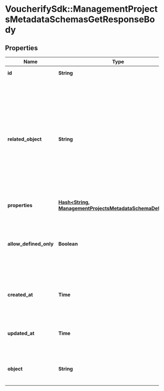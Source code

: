 # VoucherifySdk::ManagementProjectsMetadataSchemasGetResponseBody

## Properties

| Name | Type | Description | Notes |
| ---- | ---- | ----------- | ----- |
| **id** | **String** | Unique identifier of the metadata schema. | [optional] |
| **related_object** | **String** | The resource type. You can define custom metadata schemas, which have a custom &#x60;\&quot;related_object\&quot;&#x60; resource type. The standard metadata schemas are: &#x60;\&quot;campaign\&quot;&#x60;, &#x60;\&quot;customer\&quot;&#x60;, &#x60;\&quot;earning_rule\&quot;&#x60;, &#x60;\&quot;loyalty_tier\&quot;&#x60;, &#x60;\&quot;order\&quot;&#x60;, &#x60;\&quot;order_item\&quot;&#x60;, &#x60;\&quot;product\&quot;&#x60;, &#x60;\&quot;promotion_tier\&quot;&#x60;, &#x60;\&quot;publication\&quot;&#x60;, &#x60;\&quot;redemption\&quot;&#x60;, &#x60;\&quot;reward\&quot;&#x60;, &#x60;\&quot;voucher\&quot;&#x60;. | [optional] |
| **properties** | [**Hash&lt;String, ManagementProjectsMetadataSchemaDefinition&gt;**](ManagementProjectsMetadataSchemaDefinition.md) | Contains metadata definitions. | [optional] |
| **allow_defined_only** | **Boolean** | Restricts the creation of metadata fields when set to &#x60;true&#x60;. It indicates whether or not you can create new metadata definitions, e.g. in the campaign or publication manager. If set to &#x60;true&#x60;, then only the defined fields are available for assigning values. | [optional] |
| **created_at** | **Time** | Timestamp representing the date and time when the metadata schema was created. The value for this parameter is shown in the ISO 8601 format. | [optional] |
| **updated_at** | **Time** | Timestamp representing the date and time when the metadata schema was updated. The value for this parameter is shown in the ISO 8601 format. | [optional] |
| **object** | **String** | The type of the object represented by the JSON. This object stores information about the metadata schema. | [optional][default to &#39;metadata_schema&#39;] |

